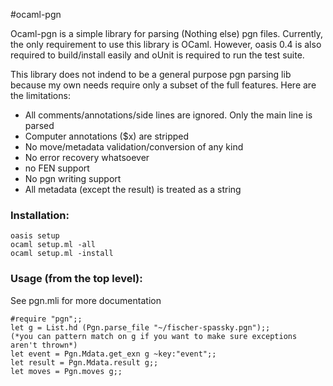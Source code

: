 #ocaml-pgn

Ocaml-pgn is a simple library for parsing (Nothing else) pgn files.
Currently, the only requirement to use this library is OCaml. However,
oasis 0.4 is also required to build/install easily and oUnit is required
to run the test suite.

This library does not indend to be a general purpose pgn parsing lib
because my own needs require only a subset of the full features. Here
are the limitations:

* All comments/annotations/side lines are ignored. Only the main line is parsed
* Computer annotations ($x) are stripped
* No move/metadata validation/conversion of any kind
* No error recovery whatsoever
* no FEN support
* No pgn writing support
* All metadata (except the result) is treated as a string

### Installation:
```
oasis setup
ocaml setup.ml -all
ocaml setup.ml -install
```
### Usage (from the top level):

See pgn.mli for more documentation
```
#require "pgn";;
let g = List.hd (Pgn.parse_file "~/fischer-spassky.pgn");;
(*you can pattern match on g if you want to make sure exceptions aren't thrown*)
let event = Pgn.Mdata.get_exn g ~key:"event";;
let result = Pgn.Mdata.result g;;
let moves = Pgn.moves g;;
```

